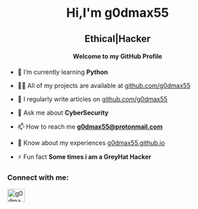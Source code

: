 <h1 align="center">Hi,I'm g0dmax55</h1>
<h2 align="center">Ethical|Hacker</h2>
<h4 align="center">Welcome to my GitHub Profile</h4>

- 🌱 I’m currently learning **Python**

- 👨‍💻 All of my projects are available at [github.com/g0dmax55](https://github.com/g0dmax55)

- 📝 I regularly write articles on [github.com/g0dmax55](https://github.com/g0dmax55)

- 💬 Ask me about **CyberSecurity**

- 📫 How to reach me **g0dmax55@protonmail.com**

- 📄 Know about my experiences [g0dmax55.github.io](g0dmax55.github.io)

- ⚡ Fun fact **Some times i am a GreyHat Hacker**

<h3 align="left">Connect with me:</h3>
<p align="left">
<a href="https://instagram.com/g0dmax55" target="blank"><img align="center" src="https://cdn.jsdelivr.net/npm/simple-icons@3.0.1/icons/instagram.svg" alt="g0dmax55" height="30" width="40" /></a>
</p>



